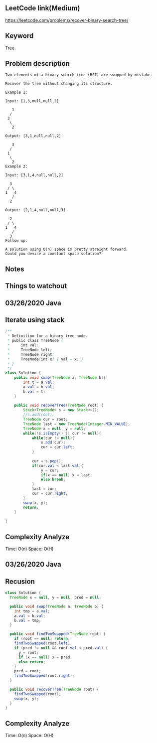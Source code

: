## LeetCode link(Medium)
https://leetcode.com/problems/recover-binary-search-tree/

## Keyword
Tree

## Problem description
```
Two elements of a binary search tree (BST) are swapped by mistake.

Recover the tree without changing its structure.

Example 1:

Input: [1,3,null,null,2]

   1
  /
 3
  \
   2

Output: [3,1,null,null,2]

   3
  /
 1
  \
   2
Example 2:

Input: [3,1,4,null,null,2]

  3
 / \
1   4
   /
  2

Output: [2,1,4,null,null,3]

  2
 / \
1   4
   /
  3
Follow up:

A solution using O(n) space is pretty straight forward.
Could you devise a constant space solution?
```



## Notes


## Things to watchout

## 03/26/2020 Java
## Iterate using stack
```java
/**
 * Definition for a binary tree node.
 * public class TreeNode {
 *     int val;
 *     TreeNode left;
 *     TreeNode right;
 *     TreeNode(int x) { val = x; }
 * }
 */
class Solution {
    public void swap(TreeNode a, TreeNode b){
        int t = a.val;
        a.val = b.val;
        b.val = t;
    }
    
    public void recoverTree(TreeNode root) {
        Stack<TreeNode> s = new Stack<>();
        //s.add(root);
        TreeNode cur = root;
        TreeNode last = new TreeNode(Integer.MIN_VALUE);
        TreeNode x = null, y = null;
        while(!s.isEmpty() || cur != null){
            while(cur != null){
                s.add(cur);
                cur = cur.left;
            }
            
            cur = s.pop();
            if(cur.val < last.val){
                y = cur;
                if(x == null) x = last;
                else break;
            }
            last = cur;
            cur = cur.right;
        }
        swap(x, y);
        return;
    }
    
}

```
## Complexity Analyze
Time: O(n)
Space: O(H)

## 03/26/2020 Java
## Recusion
```Java
class Solution {
  TreeNode x = null, y = null, pred = null;

  public void swap(TreeNode a, TreeNode b) {
    int tmp = a.val;
    a.val = b.val;
    b.val = tmp;
  }

  public void findTwoSwapped(TreeNode root) {
    if (root == null) return;
    findTwoSwapped(root.left);
    if (pred != null && root.val < pred.val) {
      y = root;
      if (x == null) x = pred;
      else return;
    }
    pred = root;
    findTwoSwapped(root.right);
  }

  public void recoverTree(TreeNode root) {
    findTwoSwapped(root);
    swap(x, y);
  }
}
```
## Complexity Analyze
Time: O(n)
Space: O(H)